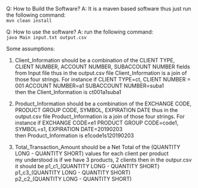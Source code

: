 Q: How to Build the Software?
A: It is a maven based software thus just run the following command:  
``mvn clean install``

Q: How to use the software?
A: run the following command:  
``java Main input.txt output.csv``

Some assumptions:
1. Client_Information should be a combination of the CLIENT TYPE, CLIENT NUMBER, ACCOUNT NUMBER, SUBACCOUNT NUMBER fields from Input file
thus in the output.csv file Client_Information is a join of those four strings.
For instance if CLIENT TYPE=ct, CLIENT NUMBER = 001 ACCOUNT NUMBER=a1 SUBACCOUNT NUMBER=suba1  
then the Client_Information is ct001a1suba1

2. Product_Information should be a combination of the EXCHANGE CODE, PRODUCT GROUP CODE, SYMBOL, EXPIRATION DATE
thus in the output.csv file Product_Information is a join of those four strings.
For instance if EXCHANGE CODE=e1 PRODUCT GROUP CODE=code1, SYMBOL=s1, EXPIRATION DATE=20190203  
then Product_Information is e1code1s120190203

3. Total_Transaction_Amount should be a Net Total of the (QUANTITY LONG - QUANTITY SHORT) values for each client per product  
my understood is if we have 3 products, 2 clients then in the outpur.csv it should be
p1_c1_(QUANTITY LONG - QUANTITY SHORT)
p1_c3_(QUANTITY LONG - QUANTITY SHORT)  
p2_c2_(QUANTITY LONG - QUANTITY SHORT)